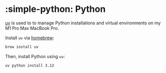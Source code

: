 # :simple-python: Python

[uv](https://docs.astral.sh/uv/) is used to to manage Python installations and virtual environments on my M1 Pro Max MacBook Pro.

Install `uv` via [homebrew](https://brew.sh/):

```bash
brew install uv
```

Then, install Python using `uv`:

```bash
uv python install 3.13
```
